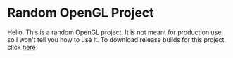 # Random OpenGL Project
Hello. This is a random OpenGL project. It is not meant for production use, so I won't tell you how to use it.
To download release builds for this project, click [here](https://hello56721.github.io/a/b/c/d/e/f/g.html)
